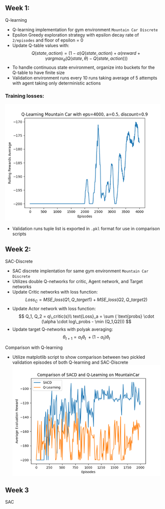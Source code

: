 ## Week 1:
Q-learning
- Q-learning implementation for gym environment ```Mountain Car Discrete```
- Epsilon Greedy exploration strategy with epsilon decay rate of ```2/episodes``` and floor of epsilon = 0
- Update Q-table values with:
$$Q(state,action) = (1 - \alpha)Q(state,action) + \alpha(reward+\gamma argmax_\theta(Q(state,\theta) - Q(state,action)))$$
- To handle continuous state environment, organize into buckets for the Q-table to have finite size
- Validation environment runs every 10 runs taking average of 5 attempts with agent taking only deterministic actions
### Training losses:
![Training Losses](images/q-learning0.5.png)
- Validation runs tuple list is exported in ```.pkl``` format for use in comparison scripts
## Week 2:
SAC-Discrete
- SAC discrete implentation for same gym environment ```Mountain Car Discrete```
- Utilizes double Q-networks for critic, Agent network, and Target networks
- Update Critic networks with loss function:
$$
Loss_C = MSE\_loss(Q1, Q\_target1)+MSE\_loss(Q2,Q\_target2)$$
- Update Actor network with loss function:
$$
Q_1, Q_2 = q\_critic(s)\\
text{Loss}_a = \sum ( \text{probs} \cdot (\alpha \cdot log\_probs - \min (Q_1,Q2)))
$$
- Update target Q-networks with polyak averaging:
$$
\theta_{t+1} = \alpha_{t}\theta_{t}\ + (1-\alpha_{t})\theta_{t}
$$

Comparison with Q-learning
- Utilize matplotlib script to show comparison between two pickled validation episodes of both Q-learning and SAC-Discrete
![comparison](images/comparison.png)

## Week 3
SAC

